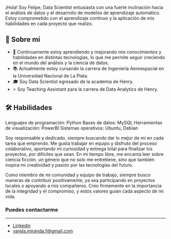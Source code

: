 ¡Hola! Soy Felipe, Data Scientist entusiasta con una fuerte inclinación hacia el análisis de datos y el desarrollo de modelos de aprendizaje automático. Estoy comprometido con el aprendizaje continuo y la aplicación de mis habilidades en cada proyecto que realizo.

## 🚀 Sobre mí
- 🌱 Continuamente estoy aprendiendo y mejorando mis conocimientos y habilidades en distintas tecnologías, lo que me permite seguir creciendo en el mundo del análisis y la ciencia de datos.
- 📚 Actualmente estoy cursando la carrera de Ingeniería Aeroespacial en la Universidad Nacional de La Plata.
- 🎓 Soy Data Scientist egresado de la academia de Henry.
- ⭐ Soy Teaching Assistant para la carrera de Data Analytics de Henry.

## 🛠️ Habilidades

Lenguajes de programación: Python
Bases de datos: MySQL
Herramientas de visualización: PowerBI
Sistemas operativos: Ubuntu, Debian

Soy responsable y dedicado, siempre buscando dar lo mejor de mí en cada tarea que emprendo. Me gusta trabajar en equipo y disfruto del proceso colaborativo, aportando mi curiosidad y entrega total para finalizar los proyectos, por difíciles que sean. En mi tiempo libre, me encanta leer sobre ciencia ficción, un género que no solo me entretiene, sino que también inspira mi creatividad y pasión por las tecnologías del futuro.

Como miembro de mi comunidad y equipo de trabajo, siempre busco maneras de contribuir positivamente, ya sea participando en proyectos locales o apoyando a mis compañeros. Creo firmemente en la importancia de la integridad y el compromiso, y estos valores guían cada aspecto de mi vida.

### Puedes contactarme
---
- [Linkedin](https://www.linkedin.com/in/felipe-varela-miranda/)
- varela.miranda.f@gmail.com





